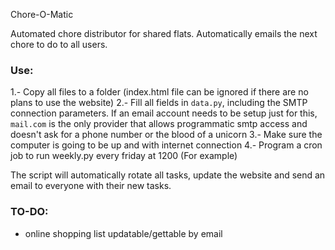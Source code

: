 Chore-O-Matic

Automated chore distributor for shared flats. Automatically emails the next chore to do to all users. 

### Use:

1.- Copy all files to a folder (index.html file can be ignored if there are no plans to use the website)
2.- Fill all fields in `data.py`, including the SMTP connection parameters. If an email account needs to be setup just for this, `mail.com` is the only provider that allows programmatic smtp access and doesn't ask for a phone number or the blood of a unicorn
3.- Make sure the computer is going to be up and with internet connection
4.- Program a cron job to run weekly.py every friday at 1200 (For example)

The script will automatically rotate all tasks, update the website and send an email to everyone with their new tasks. 

### TO-DO:

* online shopping list updatable/gettable by email